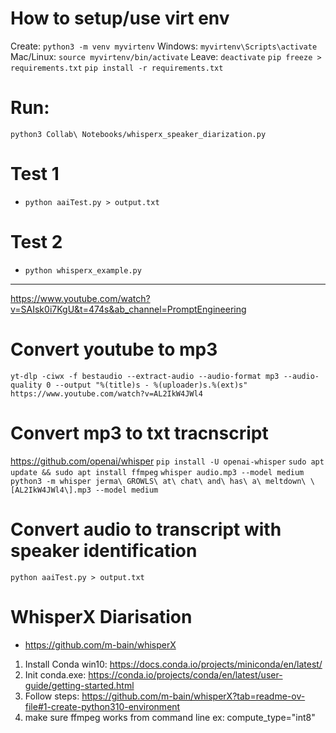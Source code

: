 # How to setup/use virt env
Create: `python3 -m venv myvirtenv`
Windows: `myvirtenv\Scripts\activate`
Mac/Linux: `source myvirtenv/bin/activate`
Leave: `deactivate`
`pip freeze > requirements.txt`
`pip install -r requirements.txt`

# Run:
`python3 Collab\ Notebooks/whisperx_speaker_diarization.py`

# Test 1
- `python aaiTest.py > output.txt`

# Test 2
- `python whisperx_example.py`
----------------------------------
https://www.youtube.com/watch?v=SAIsk0i7KgU&t=474s&ab_channel=PromptEngineering

# Convert youtube to mp3
`yt-dlp -ciwx -f bestaudio --extract-audio --audio-format mp3 --audio-quality 0 --output "%(title)s - %(uploader)s.%(ext)s"  https://www.youtube.com/watch?v=AL2IkW4JWl4`

# Convert mp3 to txt tracnscript 
https://github.com/openai/whisper
`pip install -U openai-whisper`
`sudo apt update && sudo apt install ffmpeg`
`whisper audio.mp3 --model medium`
`python3 -m whisper jerma\ GROWLS\ at\ chat\ and\ has\ a\ meltdown\ \[AL2IkW4JWl4\].mp3 --model medium`

# Convert audio to transcript with speaker identification
`python aaiTest.py > output.txt`

# WhisperX Diarisation
- https://github.com/m-bain/whisperX
1. Install Conda win10: https://docs.conda.io/projects/miniconda/en/latest/
2. Init conda.exe: https://conda.io/projects/conda/en/latest/user-guide/getting-started.html
3. Follow steps: https://github.com/m-bain/whisperX?tab=readme-ov-file#1-create-python310-environment
4. make sure ffmpeg works from command line
ex: compute_type="int8"

